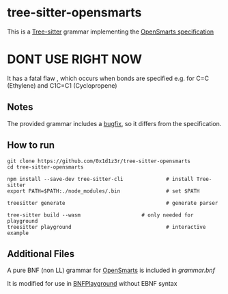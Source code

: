 # tree-sitter-opensmarts
This is a [Tree-sitter](https://github.com/tree-sitter/tree-sitter) grammar implementing the [OpenSmarts specification](https://github.com/timvdm/OpenSMARTS)
# DONT USE RIGHT NOW
It has a fatal flaw , which occurs when bonds are specified e.g. for C=C (Ethylene) and C1C=C1 (Cyclopropene)
## Notes
The provided grammar includes a [bugfix](https://github.com/timvdm/OpenSMARTS/issues/2), so it differs from the specification.
## How to run
	git clone https://github.com/0x1d1z3r/tree-sitter-opensmarts
 	cd tree-sitter-opensmarts
  
	npm install --save-dev tree-sitter-cli				# install Tree-sitter
	export PATH=$PATH:./node_modules/.bin 				# set $PATH
 
	treesitter generate                   				# generate parser 
 
	tree-sitter build --wasm					# only needed for playground
	treesitter playground                 				# interactive example

## Additional Files
A pure BNF (non LL) grammar for [OpenSmarts](http://opensmiles.org/) is included in *grammar.bnf*

It is modified for use in [BNFPlayground](https://github.com/paul-kline/bnf-playground) without EBNF syntax

